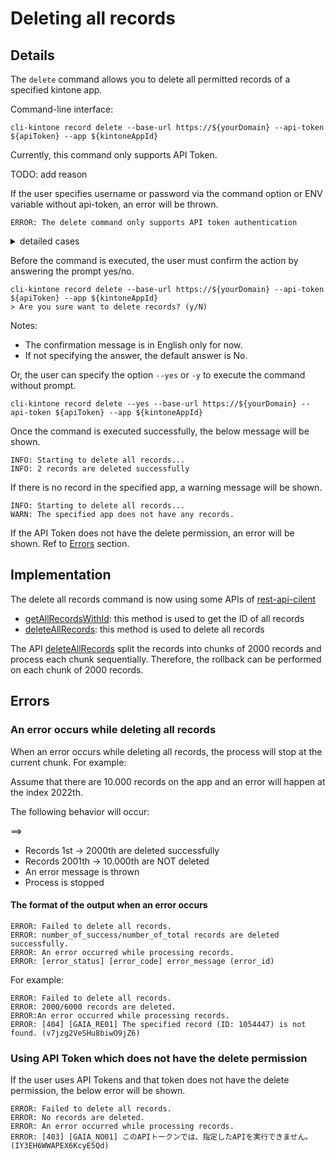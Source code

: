 # Deleting all records

## Details

The `delete` command allows you to delete all permitted records of a specified kintone app.

Command-line interface:

```shell
cli-kintone record delete --base-url https://${yourDomain} --api-token ${apiToken} --app ${kintoneAppId}
```

Currently, this command only supports API Token.

TODO: add reason

If the user specifies username or password via the command option or ENV variable without api-token, an error will be thrown.

```shell
ERROR: The delete command only supports API token authentication
```

<details>
<summary>detailed cases</summary>

username: set by option or ENV or none
password: set by option or ENV or none
api-token: set by option or ENV
=> Do not throw the error message

username: set by option or ENV
password: set by option or ENV
api-token: none
=> throw the error message

username: set by option or ENV
password: none
api-token: none
=> throw the error message

username: none
password: set by option or ENV
api-token: none
=> throw the error message

</details>

Before the command is executed, the user must confirm the action by answering the prompt yes/no.

```shell
cli-kintone record delete --base-url https://${yourDomain} --api-token ${apiToken} --app ${kintoneAppId}
> Are you sure want to delete records? (y/N)
```

Notes:

- The confirmation message is in English only for now.
- If not specifying the answer, the default answer is No.

Or, the user can specify the option `--yes` or `-y` to execute the command without prompt.

```shell
cli-kintone record delete --yes --base-url https://${yourDomain} --api-token ${apiToken} --app ${kintoneAppId}
```

Once the command is executed successfully, the below message will be shown.

```shell
INFO: Starting to delete all records...
INFO: 2 records are deleted successfully
```

If there is no record in the specified app, a warning message will be shown.

```shell
INFO: Starting to delete all records...
WARN: The specified app does not have any records.
```

If the API Token does not have the delete permission, an error will be shown. Ref to [Errors](#errors) section.

## Implementation

The delete all records command is now using some APIs of [rest-api-cilent](https://github.com/kintone/js-sdk/tree/master/packages/rest-api-client)

- [getAllRecordsWithId](https://github.com/kintone/js-sdk/blob/master/packages/rest-api-client/docs/record.md#getallrecordswithid): this method is used to get the ID of all records
- [deleteAllRecords](https://github.com/kintone/js-sdk/blob/master/packages/rest-api-client/docs/record.md#deleteallrecords): this method is used to delete all records

The API [deleteAllRecords](https://github.com/kintone/js-sdk/blob/master/packages/rest-api-client/docs/record.md#deleteallrecords) split the records into chunks of 2000 records and process each chunk sequentially. Therefore, the rollback can be performed on each chunk of 2000 records.

## Errors

### An error occurs while deleting all records

When an error occurs while deleting all records, the process will stop at the current chunk. For example:

Assume that there are 10.000 records on the app and an error will happen at the index 2022th.

The following behavior will occur:

==>

- Records 1st → 2000th are deleted successfully
- Records 2001th → 10.000th are NOT deleted
- An error message is thrown
- Process is stopped

#### The format of the output when an error occurs

```shell
ERROR: Failed to delete all records.
ERROR: number_of_success/number_of_total records are deleted successfully.
ERROR: An error occurred while processing records.
ERROR: [error_status] [error_code] error_message (error_id)
```

For example:

```shell
ERROR: Failed to delete all records.
ERROR: 2000/6000 records are deleted.
ERROR:An error occurred while processing records.
ERROR: [404] [GAIA_RE01] The specified record (ID: 1054447) is not found. (v7jzg2VeSHu8biwO9jZ6)
```

### Using API Token which does not have the delete permission

If the user uses API Tokens and that token does not have the delete permission, the below error will be shown.

```shell
ERROR: Failed to delete all records.
ERROR: No records are deleted.
ERROR: An error occurred while processing records.
ERROR: [403] [GAIA_NO01] このAPIトークンでは、指定したAPIを実行できません。 (IY3EH6WWAPEX6KcyE5Qd)
```
